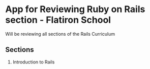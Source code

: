 # App for Reviewing Ruby on Rails section - Flatiron School

Will be reviewing all sections of the Rails Curriculum

## Sections

1. Introduction to Rails